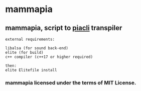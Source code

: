 # mammapia
## mammapia, script to [piacli](https://github.com/ferhatgec/piacli) transpiler

```
external requirements:

libalsa (for sound back-end)
elite (for build)
c++ compiler (c++17 or higher required)

then:
elite Elitefile install
```

### mammapia licensed under the terms of MIT License.
